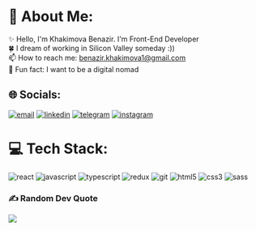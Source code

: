 # 💫 About Me:
✨ Hello, I'm Khakimova Benazir. I'm Front-End Developer <br>🍀 I dream of working in Silicon Valley someday :)) <br> 📫 How to reach me: benazir.khakimova1@gmail.com<br> 🎈 Fun fact: I want to be a digital nomad

## 🌐 Socials:
<a href="mailto:benazir.khakimova1@gmail.com"><img src='https://img.shields.io/badge/Gmail-D14836?style=for-the-badge&logo=gmail&logoColor=white' alt='email'/></a>
<a href="https://www.linkedin.com/in/benazir-khakimova-161830238/"><img src="https://img.shields.io/badge/LinkedIn-0077B5?style=for-the-badge&logo=linkedin&logoColor=white" alt="linkedin"/></a>
<a href="https://t.me/i_am_benazir"><img src="https://img.shields.io/badge/Telegram-2CA5E0?style=for-the-badge&logo=telegram&logoColor=white" alt="telegram"/></a>
<a href="https://www.instagram.com/benazir.khakimova/"><img src="https://img.shields.io/badge/Instagram-E4405F?style=for-the-badge&logo=instagram&logoColor=white" alt="instagram"/></a>

# 💻 Tech Stack:
<p align="left">
			<img
				src="https://img.shields.io/badge/React-20232A?style=for-the-badge&logo=react&logoColor=61DAFB"
				alt="react"
			/>
			<img
				src="https://img.shields.io/badge/JavaScript-323330?style=for-the-badge&logo=javascript&logoColor=F7DF1E"
				alt="javascript"
			/>
			<img
				src="https://img.shields.io/badge/TypeScript-007ACC?style=for-the-badge&logo=typescript&logoColor=white"
				alt="typescript"
			/>
			<img
				src="https://img.shields.io/badge/Redux-593D88?style=for-the-badge&logo=redux&logoColor=white"
				alt="redux"
			/>
			<img
				src="https://img.shields.io/badge/GIT-E44C30?style=for-the-badge&logo=git&logoColor=white"
				alt="git"
			/>
			<img
				src="https://img.shields.io/badge/HTML5-E34F26?style=for-the-badge&logo=html5&logoColor=white"
				alt="html5"
			/>
			<img
				src="https://img.shields.io/badge/CSS3-1572B6?style=for-the-badge&logo=css3&logoColor=white"
				alt="css3"
			/>
			<img
				src="https://img.shields.io/badge/Sass-CC6699?style=for-the-badge&logo=sass&logoColor=white"
				alt="sass"
			/>
		</p>

### ✍️ Random Dev Quote
![](https://quotes-github-readme.vercel.app/api?type=horizontal&theme=light)

